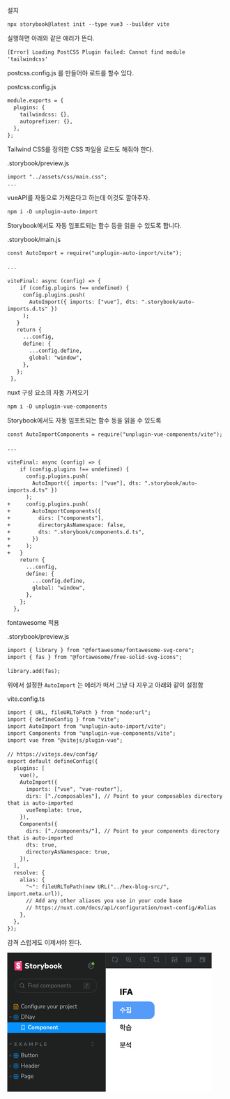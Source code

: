 설치

```
npx storybook@latest init --type vue3 --builder vite
```

실행하면 아래와 같은 애러가 뜬다.

```
[Error] Loading PostCSS Plugin failed: Cannot find module 'tailwindcss'
```

postcss.config.js 를 만들어야 로드를 할수 있다.

postcss.config.js

```
module.exports = {
  plugins: {
    tailwindcss: {},
    autoprefixer: {},
  },
};
```

Tailwind CSS를 정의한 CSS 파일을 로드도 해줘야 한다.

.storybook/preview.js

```
import "../assets/css/main.css";
...
```

vueAPI를 자동으로 가져온다고 하는데 이것도 깔아주자.

```
npm i -D unplugin-auto-import
```

Storybook에서도 자동 임포트되는 함수 등을 읽을 수 있도록 합니다.

.storybook/main.js

```
const AutoImport = require("unplugin-auto-import/vite");

...

viteFinal: async (config) => {
    if (config.plugins !== undefined) {
     config.plugins.push(
       AutoImport({ imports: ["vue"], dts: ".storybook/auto-imports.d.ts" })
     );
   }
   return {
     ...config,
     define: {
       ...config.define,
       global: "window",
     },
   };
 },
```

nuxt 구성 요소의 자동 가져오기

```
npm i -D unplugin-vue-components
```

Storybook에서도 자동 임포트되는 함수 등을 읽을 수 있도록

```
const AutoImportComponents = require("unplugin-vue-components/vite");

...

viteFinal: async (config) => {
    if (config.plugins !== undefined) {
      config.plugins.push(
        AutoImport({ imports: ["vue"], dts: ".storybook/auto-imports.d.ts" })
      );
+     config.plugins.push(
+       AutoImportComponents({
+         dirs: ["components"],
+         directoryAsNamespace: false,
+         dts: ".storybook/components.d.ts",
+       })
+     );
+   }
    return {
      ...config,
      define: {
        ...config.define,
        global: "window",
      },
    };
  },
```

fontawesome 적용

.storybook/preview.js

```
import { library } from "@fortawesome/fontawesome-svg-core";
import { fas } from "@fortawesome/free-solid-svg-icons";

library.add(fas);
```

위에서 설정한 `AutoImport` 는 에러가 떠서 그냥 다 지우고 아래와 같이 설정함

vite.config.ts

```
import { URL, fileURLToPath } from "node:url";
import { defineConfig } from "vite";
import AutoImport from "unplugin-auto-import/vite";
import Components from "unplugin-vue-components/vite";
import vue from "@vitejs/plugin-vue";

// https://vitejs.dev/config/
export default defineConfig({
  plugins: [
    vue(),
    AutoImport({
      imports: ["vue", "vue-router"],
      dirs: ["./composables"], // Point to your composables directory that is auto-imported
      vueTemplate: true,
    }),
    Components({
      dirs: ["./components/"], // Point to your components directory that is auto-imported
      dts: true,
      directoryAsNamespace: true,
    }),
  ],
  resolve: {
    alias: {
      "~": fileURLToPath(new URL("../hex-blog-src/", import.meta.url)),
      // Add any other aliases you use in your code base
      // https://nuxt.com/docs/api/configuration/nuxt-config/#alias
    },
  },
});

```

감격 스럽게도 이제서야 된다.

![Alt text](image.png)
